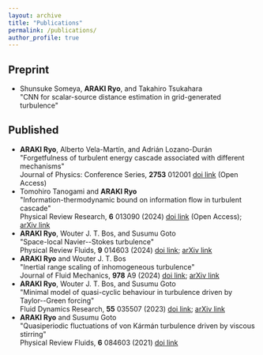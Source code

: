 ```yaml
---
layout: archive
title: "Publications"
permalink: /publications/
author_profile: true
---
```


<!--
{% if site.author.googlescholar %}
  <div class="wordwrap">You can also find my articles on <a href="{{site.author.googlescholar}}">my Google Scholar profile</a>.</div>
{% endif %}

{% include base_path %}

{% for post in site.publications reversed %}
  {% include archive-single.html %}
{% endfor %}
 -->

## Preprint

- Shunsuke Someya, **ARAKI Ryo**, and Takahiro Tsukahara \
  "CNN for scalar-source distance estimation in grid-generated turbulence"

## Published

- **ARAKI Ryo**, Alberto Vela-Martı́n, and Adrián Lozano-Durán \
  "Forgetfulness of turbulent energy cascade associated with different mechanisms" \
  Journal of Physics: Conference Series, **2753** 012001 [doi link](https://dx.doi.org/10.1088/1742-6596/2753/1/012001) (Open Access)
- Tomohiro Tanogami and **ARAKI Ryo** \
  "Information-thermodynamic bound on information flow in turbulent cascade" \
  Physical Review Research, **6** 013090 (2024) [doi link](https://doi.org/10.1103/PhysRevResearch.6.013090) (Open Access); [arXiv link](https://arxiv.org/abs/2206.11163)
- **ARAKI Ryo**, Wouter J. T. Bos, and Susumu Goto \
  "Space-local Navier--Stokes turbulence" \
  Physical Review Fluids, **9** 014603 (2024) [doi link](https://doi.org/10.1103/PhysRevFluids.9.014603);  [arXiv link](https://arxiv.org/abs/2308.07255)
- **ARAKI Ryo** and Wouter J. T. Bos \
  "Inertial range scaling of inhomogeneous turbulence" \
  Journal of Fluid Mechanics, **978** A9 (2024) [doi link](https://doi.org/10.1017/jfm.2023.940); [arXiv link](https://arxiv.org/abs/2210.14516)
- **ARAKI Ryo**, Wouter J. T. Bos, and Susumu Goto \
  "Minimal model of quasi-cyclic behaviour in turbulence driven by Taylor--Green forcing" \
  Fluid Dynamics Research, **55** 035507 (2023) [doi link](https://doi.org/10.1088/1873-7005/acdff7); [arXiv link](https://arxiv.org/abs/2112.03417)
- **ARAKI Ryo** and Susumu Goto  \
  "Quasiperiodic fluctuations of von Kármán turbulence driven by viscous stirring" \
  Physical Review Fluids, **6** 084603 (2021) [doi link](https://doi.org/10.1103/PhysRevFluids.6.084603)
